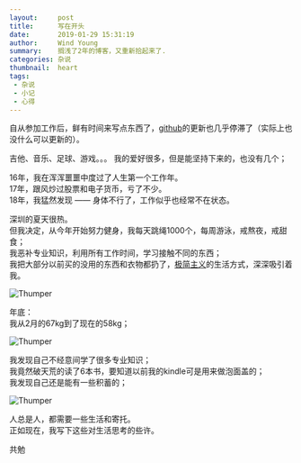 ```yaml
---
layout:     post
title:      写在开头
date:       2019-01-29 15:31:19
author:     Wind Young
summary:    搁浅了2年的博客，又重新拾起来了.
categories: 杂说
thumbnail:  heart
tags:
 - 杂说
 - 小记
 - 心得
---
```


自从参加工作后，鲜有时间来写点东西了，[github][1]的更新也几乎停滞了（实际上也没什么可以更新的）。  

吉他、音乐、足球、游戏。。。 我的爱好很多，但是能坚持下来的，也没有几个；  

16年，我在浑浑噩噩中度过了人生第一个工作年。  
17年，跟风炒过股票和电子货币，亏了不少。  
18年，我猛然发现 —— 身体不行了，工作似乎也经常不在状态。  

深圳的夏天很热。  
但我决定，从今年开始努力健身，我每天跳绳1000个，每周游泳，戒熬夜，戒甜食；  
我恶补专业知识，利用所有工作时间，学习接触不同的东西；  
我把大部分以前买的没用的东西和衣物都扔了，[极简主义][2]的生活方式，深深吸引着我。  

![Thumper](http://ww1.sinaimg.cn/large/afce444dgy1fzoohuh4qzj20bk0he7o4.jpg)

年底：  
我从2月的67kg到了现在的58kg；  

![Thumper](http://ww1.sinaimg.cn/mw690/afce444dgy1fzoonp85koj20u0140q9f.jpg)

我发现自己不经意间学了很多专业知识；  
我竟然破天荒的读了6本书，要知道以前我的kindle可是用来做泡面盖的；  
我发现自己还是能有一些积蓄的；  

![Thumper](http://ww1.sinaimg.cn/mw690/afce444dgy1fzooodouedj21400u0gtb.jpg)

人总是人，都需要一些生活和寄托。  
正如现在，我写下这些对生活思考的些许。  

共勉  


[1]: http://github.com/wind3110991
[2]: https://www.zhihu.com/topic/19585358
